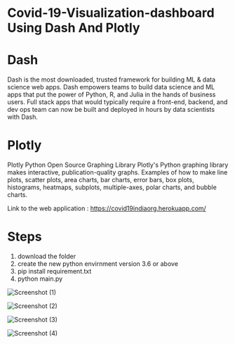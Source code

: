 # Covid-19-Visualization-dashboard Using Dash And Plotly

# Dash 
Dash is the most downloaded, trusted framework for building ML & data science web apps.
Dash empowers teams to build data science and ML apps that put the power of Python, R, and Julia in the hands of business users. Full stack apps that would typically require a front-end, backend, and dev ops team can now be built and deployed in hours by data scientists with Dash.

# Plotly
Plotly Python Open Source Graphing Library
Plotly's Python graphing library makes interactive, publication-quality graphs. Examples of how to make line plots, scatter plots, area charts, bar charts, error bars, box plots, histograms, heatmaps, subplots, multiple-axes, polar charts, and bubble charts.


Link to the web application : https://covid19indiaorg.herokuapp.com/

# Steps
1. download the folder
2. create the new python envirnment version 3.6 or above
3. pip install requirement.txt
4. python main.py




![Screenshot (1)](https://user-images.githubusercontent.com/56173595/94288947-a99b3880-ff75-11ea-8ffd-5f3bb8b4fd9d.png)


![Screenshot (2)](https://user-images.githubusercontent.com/56173595/94288950-ab64fc00-ff75-11ea-8580-f91f32246b50.png)


![Screenshot (3)](https://user-images.githubusercontent.com/56173595/94288987-b586fa80-ff75-11ea-9a9f-88b2ad534727.png)


![Screenshot (4)](https://user-images.githubusercontent.com/56173595/94288994-b7e95480-ff75-11ea-9dd1-481aa16c5d11.png)
